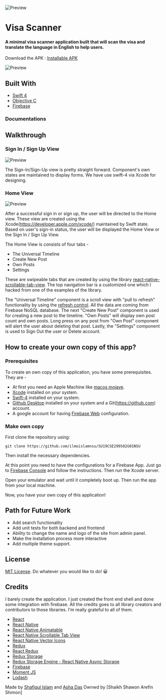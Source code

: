 <p align="center">
 
![Preview](https://github.com/ilmoislamnsu/SU19CSE299S02G01NSU/blob/master/Project%20Code/Assets/app-icon/ios-marketing.png)

# Visa Scanner
</p>

#### A minimal visa scanner application built that will scan the visa and translate the language in English to help users.

Download the APK : [Installable APK](https://github.com/shoumma/Mister-Poster/raw/master/apk-releases/mister-poster.apk)

![Preview](./visual_designs/show.png)

## Built With
 - [Swift 4](https://swift.org/blog/swift-4-0-released/)
 - [Objective C](https://developer.apple.com/library/archive/documentation/Cocoa/Conceptual/ProgrammingWithObjectiveC/Introduction/Introduction.html)
 - [Firebase](https://firebase.google.com/)

### Documentations

## Walkthrough
### Sign In / Sign Up View

![Preview](./visual_designs/signIn.gif)

The Sign-In/Sign-Up view is pretty straight forward. Component's own states are maintained to display forms. We have use swift-4 via Xcode for designing. 


### Home View

![Preview](./visual_designs/post.gif)

After a successful sign in or sign up, the user will be directed to the Home view. These view are created using the Xcode(https://developer.apple.com/xcode/) maintained by Swift state. Based on user's sign-in status, the user will be displayed the Home View or the Sign In / Sign Up View.

The Home View is consists of four tabs -

 - The Universal Timeline
 - Create New Post
 - Own Posts
 - Settings

These are swipeable tabs that are created by using the library [react-native-scrollable-tab-view](https://github.com/skv-headless/react-native-scrollable-tab-view). The top navigation bar is a customized one which I hacked from one of the examples of the library.

The "Universal Timeline" component is a scroll view with "pull to refresh" functionality by using the [refresh control](https://facebook.github.io/react-native/docs/refreshcontrol.html). All the data are coming from Firebase NoSQL database. The next "Create New Post" component is used for creating a new post to the timeline. "Own Posts" will display own post count and own posts. Long press on any post from "Own Post" component will alert the user about deleting that post. Lastly, the "Settings" component is used to Sign Out the user or Delete account.


## How to create your own copy of this app?
### Prerequisites
To create an own copy of this application, you have some prerequisites. They are -

 - At first you need an Apple Machine like [macos mojave](https://cleanmymac.macpaw.com/19?campaign=cmmx_search_mojave_lowcpc_en&ci=804997884&adgroupid=59549465256&adpos=1t1&ck=macos%20mojave&targetid=kwd-520276011510&match=p&gnetwork=g&creative=338314487886&placement=&placecat=&accname=cmm&gclid=CjwKCAjw44jrBRAHEiwAZ9igKInZNZVQdjpTSIcqlKnd0LC5kFSyFDtI40RVtKEEjr2YPcRP7_pj2RoCUwEQAvD_BwE).
 - [Xcode](https://developer.apple.com/xcode/) installed on your system.
 - [Swift-4](https://swift.org/blog/swift-4-0-released/) installed on your system. 
 - [Github Desktop](https://desktop.github.com) installed on your system and a Git(https://github.com) account.
 - A google account for having [Firebase Web](https://firebase.google.com/docs/web/setup) configuration.

### Make own copy
First clone the repository using:

    git clone https://github.com/ilmoislamnsu/SU19CSE299S02G01NSU

Then install the necessary dependencies.

At this point you need to have the configurations for a Firebase App. Just go to [Firebase Console](https://firebase.google.com/docs/web/setup) and follow the instructions.
Then run the Xcode server.

Open your emulator and wait until it completely boot up. Then run the app from your local machine.

Now, you have your own copy of this application!

## Path for Future Work
* Add search functionality
* Add unit tests for both backend and frontend
* Ability to change the name and logo of the site from admin panel.
* Make the installation process more interactive
* Add multiple theme support.

## License
[MIT License](https://github.com/ilmoislamnsu/SU19CSE299S02G01NSU/blob/master/LICENSE). Do whatever you would like to do! 😀


## Credits
I barely create the application. I just created the front end shell and done some integration with firebase. All the credits goes to all library creators and contributors to those libraries. I'm really grateful to all of them.

 - [React](https://facebook.github.io/react/)
 - [React Native](https://facebook.github.io/react-native/)
 - [React Native Animatable](https://github.com/oblador/react-native-animatable)
 - [React Native Scrollable Tab View](https://github.com/skv-headless/react-native-scrollable-tab-view)
 - [React Native Vector Icons](https://github.com/oblador/react-native-vector-icons)
 - [Redux](https://github.com/reactjs/redux)
 - [React Redux](https://github.com/reactjs/react-redux)
 - [Redux Storage](https://github.com/michaelcontento/redux-storage)
 - [Redux Storage Engine - React Native Async Storage](https://github.com/michaelcontento/redux-storage-engine-reactNativeAsyncStorage)
 - [Firebase](https://firebase.google.com/)
 - [Moment JS](http://momentjs.com/)
 - [Lodash](https://lodash.com/)
 

Made by [Shafiqul Islam](https://github.com/ilmoislamnsu) and [Asha Das](https://github.com/AshaDas)
Ownwd by [Shaikh Shawon Arefin Shimon]
